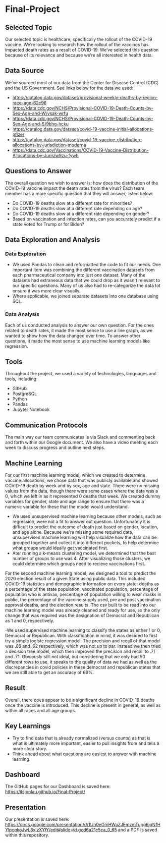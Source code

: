 # Final-Project
## Selected Topic
Our selected topic is healthcare, specifically the rollout of the COVID-19 vaccine. We’re looking to research how the rollout of the vaccines has impacted death rates as a result of COVID-19. We’ve selected this question because of its relevance and because we’re all interested in health data.

## Data Source
We’ve sourced most of our data from the Center for Disease Control (CDC) and the US Government. See links below for the data we used:
- https://catalog.data.gov/dataset/provisional-weekly-deaths-by-region-race-age-62c96
- https://data.cdc.gov/NCHS/Provisional-COVID-19-Death-Counts-by-Sex-Age-and-W/vsak-wrfu
- https://data.cdc.gov/NCHS/Provisional-COVID-19-Death-Counts-by-Sex-Age-and-S/9bhg-hcku
- https://catalog.data.gov/dataset/covid-19-vaccine-initial-allocations-pfizer
- https://catalog.data.gov/dataset/covid-19-vaccine-distribution-allocations-by-jurisdiction-moderna
- https://data.cdc.gov/Vaccinations/COVID-19-Vaccine-Distribution-Allocations-by-Juris/w9zu-fywh 

## Questions to Answer
The overall question we wish to answer is: how does the distribution of the COVID-19 vaccine impact the death rates from the virus?
Each team member has a more specific question that they will answer, listed below:
- Do COVID-19 deaths slow at a different rate for minorities?
- Do COVID-19 deaths slow at a different rate depending on age?
- Do COVID-19 deaths slow at a different rate depending on gender?
- Based on vaccination and infection rates, can you accurately predict if a state voted for Trump or for Biden?

## Data Exploration and Analysis
### Data Exploration
- We used Pandas to clean and reformatted the code to fit our needs. One important item was combining the different vaccination datasets from each pharmaceutical company into just one dataset. Many of the datasets had extraneous data that we could drop as it wasn't relevant to our specific questions. Many of us also had to re-categorize the data tot ensure it was more clear visually.
- Where applicable, we joined separate datasets into one database using SQL.

### Data Analysis
Each of us conducted analysis to answer our own question. For the ones related to death rates, it made the most sense to use a line graph, as we wanted to show how the data changed over time. To answer other questions, it made the most sense to use machine learning models like regression.

## Tools
Throughout the project, we used a variety of technologies, languages and tools, including:
- GitHub
- PostgreSQL
- Python
- Pandas 
- Jupyter Notebook

## Communication Protocols
The main way our team communicates is via Slack and commenting back and forth within our Google document. We also have a video meeting each week to discuss progress and outline next steps.

## Machine Learning
For our first machine learning model, which we created to determine vaccine allocations, we chose data that was publicly available and showed COVID-19 death by week and by sex, age and state. There were no missing values from the data, though there were some cases where the data was a 0, which we left in as it represented 0 deaths that week. We created dummy variables for gender, state and age range to ensure that there was a numeric variable for these that the model would understand.

- We used unsupervised machine learning because other models, such as regression, were not a fit to answer out question. Unfortunately it is difficult to predict the outcome of death just based on gender, location, and age alone. Because we're missing some required data, unsupervised machine learning will help visualize how the data can be grouped together and collect it into different pockets, to help determine what groups would ideally get vaccinated first.
- Ater running a k-means clustering model, we determined that the best number of groups to use was 4. After visualizing those clusters, we could determine which groups need to recieve vaccinations first.


For the second machine learning model, we designed a tool to predict the 2020 election result of a given State using public data. This included COVID-19 statistics and demographic information on every state: deaths as a percentage of the state population, vaccinated population, percentage of population who is antivax, percentage of population willing to wear masks in public, the percentage of the vaccine supply used, pre and post vaccination approval deaths, and the election results.  The csv built to be read into our machine learning model was already cleaned and ready for use, so the only change that was required was the designation of Democrat and Republican as 1 and 0, respectively.  

-We used supervised machine learning to classify the states as either 1 or 0, Democrat or Republican.  With classification in mind, it was decided to first try a simple logistc regression model.  The precision and recall of that model was .66 and .62 respectively, which was not up to par.  Instead we then tried a decision tree model, which then improved the precision and recall to .71 and .71.  Obviously still not ideal, but considering that we only had 50 different rows to use, it speaks to the quality of data we had as well as the discrepancies in covid policies in these democrat and republican states that we are still able to get an accuracy of 69%.  

## Result
Overall, there does appear to be a significant decline in COVID-19 deaths once the vaccine is introduced. This decline is present in general, as well as within all races and all age groups.

## Key Learnings
- Try to find data that is already normalized (versus counts) as that is what is ultimately more important, easier to pull insights from and tells a more clear story.
- Think ahead about what questions are easiest to answer with machine learning.

## Dashboard
The GitHub pages for our Dashboard is saved here: https://itsjonlau.github.io/Final-Project/

## Presentation
Our presentation is saved here: https://docs.google.com/presentation/d/1Uh0eGmHWaZJEmzmTupg6igN1HYlpcqkoJwL8xIzXYlY/edit#slide=id.gcd6a21c5ca_0_65 and a PDF is saved within this repository.


